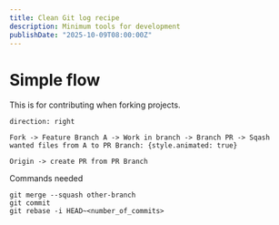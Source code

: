 ```yaml
---
title: Clean Git log recipe
description: Minimum tools for development
publishDate: "2025-10-09T08:00:00Z"
---
```


# Simple flow

This is for contributing when forking projects.

```d2 sketch pad=50
direction: right

Fork -> Feature Branch A -> Work in branch -> Branch PR -> Sqash wanted files from A to PR Branch: {style.animated: true}

Origin -> create PR from PR Branch
```

Commands needed

```
git merge --squash other-branch
git commit
git rebase -i HEAD~<number_of_commits> 
```
